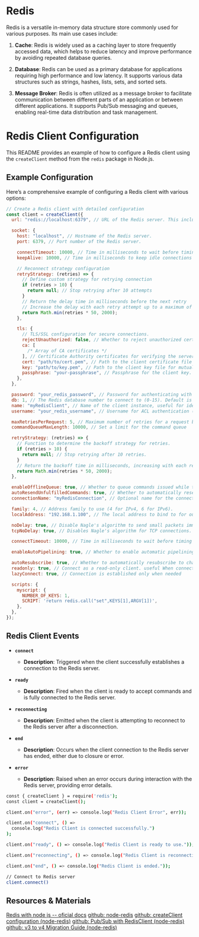 # Redis

Redis is a versatile in-memory data structure store commonly used for various purposes. Its main use cases include:

1. **Cache**: Redis is widely used as a caching layer to store frequently accessed data, which helps to reduce latency and improve performance by avoiding repeated database queries.

2. **Database**: Redis can be used as a primary database for applications requiring high performance and low latency. It supports various data structures such as strings, hashes, lists, sets, and sorted sets.

3. **Message Broker**: Redis is often utilized as a message broker to facilitate communication between different parts of an application or between different applications. It supports Pub/Sub messaging and queues, enabling real-time data distribution and task management.

# Redis Client Configuration

This README provides an example of how to configure a Redis client using the `createClient` method from the `redis` package in Node.js.

## Example Configuration

Here’s a comprehensive example of configuring a Redis client with various options:

```javascript
// Create a Redis client with detailed configuration
const client = createClient({
  url: "redis://localhost:6379", // URL of the Redis server. This includes the protocol, host, and port.

  socket: {
    host: "localhost", // Hostname of the Redis server.
    port: 6379, // Port number of the Redis server.

    connectTimeout: 10000, // Time in milliseconds to wait before timing out on connection attempts (10 seconds).
    keepAlive: 10000, // Time in milliseconds to keep idle connections alive (10 seconds).

    // Reconnect strategy configuration
    retryStrategy: (retries) => {
      // Define custom strategy for retrying connection
      if (retries > 10) {
        return null; // Stop retrying after 10 attempts
      }
      // Return the delay time in milliseconds before the next retry
      // Increase the delay with each retry attempt up to a maximum of 2 seconds
      return Math.min(retries * 50, 2000);
    },

    tls: {
      // TLS/SSL configuration for secure connections.
      rejectUnauthorized: false, // Whether to reject unauthorized certificates. Set to true in production for security.
      ca: [
        /* Array of CA certificates */
      ], // Certificate Authority certificates for verifying the server's certificate.
      cert: "path/to/cert.pem", // Path to the client certificate file for mutual TLS authentication.
      key: "path/to/key.pem", // Path to the client key file for mutual TLS authentication.
      passphrase: "your-passphrase", // Passphrase for the client key.
    },
  },

  password: "your_redis_password", // Password for authenticating with the Redis server.
  db: 1, // The Redis database number to connect to (0-15). Default is 0.
  name: "myRedisClient", // Name of the client instance, useful for identifying the client in logs and monitoring.
  username: "your_redis_username", // Username for ACL authentication (if Redis server supports ACLs)

  maxRetriesPerRequest: 5, // Maximum number of retries for a request before giving up.
  commandQueueMaxLength: 10000, // Set a limit for the command queue

  retryStrategy: (retries) => {
    // Function to determine the backoff strategy for retries.
    if (retries > 10) {
      return null; // Stop retrying after 10 retries.
    }
    // Return the backoff time in milliseconds, increasing with each retry up to 2 seconds.
    return Math.min(retries * 50, 2000);
  },

  enableOfflineQueue: true, // Whether to queue commands issued while the client is offline, and send them once connected.
  autoResendUnfulfilledCommands: true, // Whether to automatically resend commands that were not fulfilled due to a connection loss.
  connectionName: "myRedisConnection", // Optional name for the connection for monitoring and diagnostics.

  family: 4, // Address family to use (4 for IPv4, 6 for IPv6).
  localAddress: "192.168.1.100", // The local address to bind to for outgoing connections.

  noDelay: true, // Disable Nagle's algorithm to send small packets immediately.
  tcpNoDelay: true, // Disables Nagle's algorithm for TCP connections.

  connectTimeout: 10000, // Time in milliseconds to wait before timing out on connection attempts (10 seconds). (Repeated for clarity)

  enableAutoPipelining: true, // Whether to enable automatic pipelining for sending multiple commands at once to improve performance.

  autoResubscribe: true, // Whether to automatically resubscribe to channels after reconnecting.
  readonly: true, // Connect as a read-only client. useful When connecting to a replica.
  lazyConnect: true, // Connection is established only when needed

  scripts: {
    myscript: {
      NUMBER_OF_KEYS: 1,
      SCRIPT: 'return redis.call("set",KEYS[1],ARGV[1])',
    },
  },
});
```

## Redis Client Events

- **`connect`**

  - **Description**: Triggered when the client successfully establishes a connection to the Redis server.

- **`ready`**

  - **Description**: Fired when the client is ready to accept commands and is fully connected to the Redis server.

- **`reconnecting`**

  - **Description**: Emitted when the client is attempting to reconnect to the Redis server after a disconnection.

- **`end`**

  - **Description**: Occurs when the client connection to the Redis server has ended, either due to closure or error.

- **`error`**
  - **Description**: Raised when an error occurs during interaction with the Redis server, providing error details.

```bash
const { createClient } = require('redis');
const client = createClient();

client.on("error", (err) => console.log("Redis Client Error", err));

client.on("connect", () =>
  console.log("Redis Client is connected successfully.")
);

client.on("ready", () => console.log("Redis Client is ready to use."));

client.on("reconnecting", () => console.log("Redis Client is reconnecting."));

client.on("end", () => console.log("Redis Client is ended."));

// Connect to Redis server
client.connect()
```

## Resources & Materials

[Redis with node js -- oficial docs](https://redis.io/docs/latest/develop/connect/clients/nodejs/)
[github: node-redis](https://github.com/redis/node-redis)
[github: createClient configuration (node-redis)](https://github.com/redis/node-redis/blob/master/docs/client-configuration.md)
[github: Pub/Sub with RedisClient (node-redis)](https://github.com/redis/node-redis/blob/master/docs/pub-sub.md)
[github: v3 to v4 Migration Guide (node-redis)](https://github.com/redis/node-redis/blob/master/docs/v3-to-v4.md)
